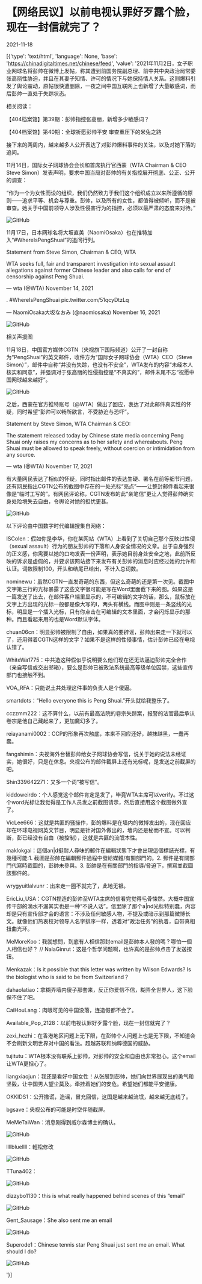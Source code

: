 # 【网络民议】以前电视认罪好歹露个脸，现在一封信就完了？

2021-11-18

[{'type': 'text/html', 'language': None, 'base': 'https://chinadigitaltimes.net/chinese/feed', 'value': '2021年11月2日，女子职业网球名将彭帅在微博上发帖，称其遭到前国务院副总理、前中共中央政治局常委张高丽性胁迫，并且在其妻子知情、许可的情况下与她保持情人关系。这则爆料引发了舆论震动，原帖很快遭删除，一夜之间中国互联网上也新增了大量敏感词，而后彭帅一直处于失踪状态。

相关阅读：



【404档案馆】第39期：彭帅指控张高丽，新增多少敏感词？

【404档案馆】第40期：全球祈愿彭帅平安 审查重压下的米兔之路



接下来的两周内，越来越多人公开表达了对彭帅爆料事件的关注，以及对她下落的追问。

11月14日，国际女子网球协会会长和首席执行官西蒙（WTA Chairman &amp; CEO Steve Simon）发表声明，要求中国当局对彭帅的有关指控展开彻底、公正、公开的调查：



“作为一个为女性而设的组织，我们仍然致力于我们这个组织成立以来所遵循的原则——追求平等、机会与尊重。彭帅，以及所有的女性，都值得被倾听，而不是被审查。她关于中国前领导人涉及性侵害行为的指控，必须以最严肃的态度来对待。”



![GitHub](https://chinadigitaltimes.net/chinese/files/2021/11/image-1637219181747.png)

11月17日，日本网球名将大坂直美（NaomiOsaka）也在推特加入“#WhereIsPengShuai”的追问行列。



Statement from Steve Simon, Chairman &amp; CEO, WTA

WTA seeks full, fair and transparent investigation into sexual assault allegations against former Chinese leader and also calls for end of censorship against Peng Shuai.

&mdash; wta (@WTA) November 14, 2021





. #WhereIsPengShuai pic.twitter.com/51qcyDtzLq

&mdash; NaomiOsaka大坂なおみ (@naomiosaka) November 16, 2021



![GitHub](https://chinadigitaltimes.net/chinese/files/2021/11/image-1637226236786.png)

 相关声援图 

11月18日，中国官方媒体CGTN（央视旗下国际频道）公开了一封自称为“PengShuai”的英文邮件，收件方为“国际女子网球协会（WTA）CEO（Steve Simon）”，邮件中自称“并没有失踪，也没有不安全”，WTA发布的内容“未经本人核实和同意”，并强调对于张高丽的性侵指控是“不真实的”，邮件末尾不忘“祝愿中国网球越来越好”。

![GitHub](https://chinadigitaltimes.net/chinese/files/2021/11/image-1637212594501.png)

之后，西蒙在官方推特账号（@WTA）做出了回应，表达了对此邮件真实性的怀疑，同时希望“彭帅可以畅所欲言，不受胁迫与恐吓”。



Statement by Steve Simon, WTA Chairman &amp; CEO:

The statement released today by Chinese state media concerning Peng Shuai only raises my concerns as to her safety and whereabouts. Peng Shuai must be allowed to speak freely, without coercion or intimidation from any source.

&mdash; wta (@WTA) November 17, 2021



有大量网民表达了相似的怀疑，同时指出邮件的表达生硬、署名在前等细节问题，还有网民指出CGTN公布的截图中存在的一处光标“亮点”——让整封邮件看起来很像是“临时工写的”。有网民评论称，CGTN发布的此“亲笔信”更让人觉得彭帅确实身处险境失去自由，令舆论对她的担忧更甚。

![GitHub](https://chinadigitaltimes.net/chinese/files/2021/11/image-1637213338615.png)

以下评论由中国数字时代编辑搜集自网络：



ISColen：假如你是李华，你在某网站（WTA）上看到了关切自己那个反映过性侵（sexual assault）行为的朋友彭帅的下落和人身安全情况的文章。出于自身强烈的正义感，你需要以她的口吻发表一份声明，表示她目前身处安全之地，此前所反映的诉求是虚假的，并要求该网站接下来发布有关彭帅的消息时应经过她的允许和认证。词数限制100，开头和结尾已给出，不计入总词数。

nominewu：虽然CGTN一直发奇葩的东西，但这么奇葩的还是第一次见。截图中文字第三行的光标暴露了这些文字很可能是写在Word里面截下来的图。如果这是一篇发送了出去，在邮件客户端里显示的，不可编辑的文字的话，那么，鼠标放在文字上方出现的光标一般都是像大写的I，两头有横线。而图中则是一条竖线的光标，明显是一个插入光标，只有你点击在可编辑的文本里面，才会闪烁显示的那种。而且看起来用的也是Word默认字体。

chuan06cn：明显彭帅被限制了自由，如果真的要辟谣，彭帅出来走一下就可以了，还用得着CGTN这样的文字？如果不是这样的性侵事情，估计彭帅已经在电视认错了。

WhiteWa1775：中共造这种假似乎说明要么他们现在还无法逼迫彭帅完全合作（亲自写信或交出邮箱），要么是彭帅已被政法系统最高等级单位囚禁，这些宣传部门也接触不到。

VOA_RFA：只能说土共处理这件事的负责人是个傻逼。

smartdots：“Hello everyone this is Peng Shuai.”开头就给我整乐了。

cczzmm222：这不算什么，以前有最高法院的卷宗失踪案，报警的法官最后承认卷宗是他自己藏起来了，更加魔幻多了。

reiayanami0002：CCP的形象再次触底，本来不回应还好，越抹越黑，一蠢再蠢。

fangshimin：央视海外台替彭帅给女子网球协会写信，说关于她的说法未经证实，她很好，只是在休息。央视公布的邮件截屏上还有光标呢，是发送之前截屏的吧。

Shin339642271：又多一个词“被写信”。

kiddoweirdo：个人感觉这个邮件肯定是发了，毕竟WTA主席可以verify。不过这个word光标让我觉得是工作人员发之前截图请示，然后直接用这个截图做外宣了。

VicLee666：这就是共匪的骚操作，彭的爆料是在墙内的微博发出的，现在回应却在环球电视网英文节目，明显是针对国外做出的，墙内还是秘而不宣。可以判断，彭已经没有自由（被控制），这就是共匪的流氓本性。

maklokgai：這個an|d挺耐人尋味的郵件在編輯狀態下才會出現這個標誌光標，有幾種可能:1. 截圖是彭帥在編輯郵件過程中發給媒體/有關部門的。2. 郵件是有關部門代寫時截圖的，彭帥未參與。3. 彭帥是在有關部門的指導/脅迫下，撰寫並截圖該郵件的。

wrygyuitlalvunr：出来走一圈不就完了，此地无银。

EricLiu_USA：CGTN捏造的彭帅至WTA主席的信看完觉得毛骨悚然。大概中国宣传干部的滴水不漏其实也是一种“不说人话”。信里除了那个a|nd光标特别蠢，内容却是只有宣传部才会的语言：不涉及任何敏感人物，不提及或暗示到那篇微博长文。就像他们热衷校对领导人名字排序一样，透着对“政治任务”的执着，自带真相扭曲光环。

MeMoreKoo：我就想問，到底有人相信那封email是彭帥本人發的嗎？哪怕一個人相信也好？ //  NalaGinrut：这是个哲学问题啊，也许真的是彭帅点击了发送按钮。

Menkazak：Is it possible that this letter was written by Wilson Edwards? Is the biologist who is said to be from Switzerland？

dahaolatiao：拿糊弄墙内傻子那套来，反正你爱信不信，糊弄全世界人，这下脸保不住了吧。

CaiHouLang：肉眼可见的中国没落，连造假都不会了。

Available_Pop_2128：以前电视认罪好歹露个脸，现在一封信就完了？

zexi_hezhi：在香港地区问题上无下限，在彭帅个人问题上也是无下限，不知道会不会刷新文明世界对中国的看法。超越苏联和纳粹德国的威胁。

tujitutu：WTA根本没有联系上彭帅，对彭帅的安全和自由也非常担心。这个email让WTA更担心了。

liangxiaojun：我还是看好中国女性！从张展到彭帅，她们向世界展现出的勇气和坚毅，让中国男人望尘莫及。牵挂着她们的安危。希望她们都能平安健康。

OKKIDS1：公开撒谎，造谣，冒充回信，这国是越来越流氓，越来越无底线了。

bgsave：央视公布的可能是时空伴随截屏。





MeMeTaiWan：消息刚得到威尔森博士的确认。

![GitHub](https://chinadigitaltimes.net/chinese/files/2021/11/image-1637215809135.png)

llllbluellll：輕松修改

![GitHub](https://chinadigitaltimes.net/chinese/files/2021/11/image-1637214708074.png)

TTuna402：

![GitHub](https://chinadigitaltimes.net/chinese/files/2021/11/image-1637215613194.png)

dizzybo1130：this is what really happened behind scenes of this “email”

![GitHub](https://chinadigitaltimes.net/chinese/files/2021/11/image-1637215642348.png)

Gent_Sausage：She also sent me an email

![GitHub](https://chinadigitaltimes.net/chinese/files/2021/11/image-1637215562631.png)

Superode1：Chinese tennis star Peng Shuai just sent me an email. What should I do?

![GitHub](https://chinadigitaltimes.net/chinese/files/2021/11/image-1637215470194.png)





'}]